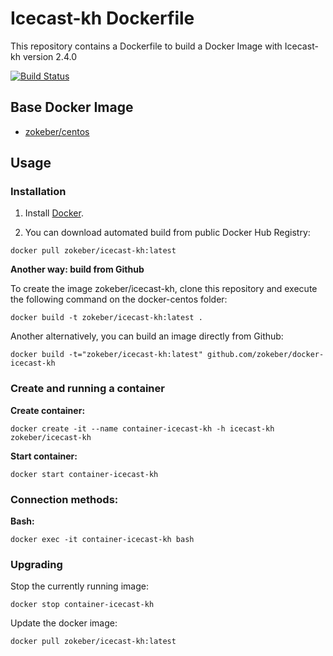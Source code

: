 # Icecast-kh Dockerfile

This repository contains a Dockerfile to build a Docker Image with Icecast-kh version 2.4.0

[![Build Status](https://travis-ci.org/zokeber/docker-icecast-kh.svg?branch=master)](https://travis-ci.org/zokeber/docker-icecast-kh)

## Base Docker Image

* [zokeber/centos](https://registry.hub.docker.com/u/zokeber/centos/)

## Usage

### Installation

1. Install [Docker](https://www.docker.com/).

2. You can download automated build from public Docker Hub Registry:

```
docker pull zokeber/icecast-kh:latest
```

**Another way: build from Github**

To create the image zokeber/icecast-kh, clone this repository and execute the following command on the docker-centos folder:

`docker build -t zokeber/icecast-kh:latest .`

Another alternatively, you can build an image directly from Github:

`docker build -t="zokeber/icecast-kh:latest" github.com/zokeber/docker-icecast-kh`


### Create and running a container

**Create container:**

```
docker create -it --name container-icecast-kh -h icecast-kh zokeber/icecast-kh
```

**Start container:**

```
docker start container-icecast-kh
```


### Connection methods:

**Bash:**

`docker exec -it container-icecast-kh bash`


### Upgrading

Stop the currently running image:

```
docker stop container-icecast-kh
```


Update the docker image:

```
docker pull zokeber/icecast-kh:latest
```
